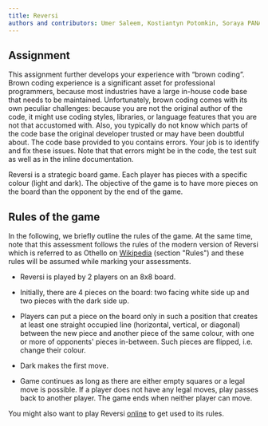 ```yaml
---
title: Reversi
authors and contributors: Umer Saleem, Kostiantyn Potomkin, Soraya PANAMBALOM
---
```


## Assignment 

This assignment further develops your experience with “brown coding”. Brown coding experience is a significant asset for professional programmers, because most industries have a large in-house code base that needs to be maintained. Unfortunately, brown coding comes with its own peculiar challenges: because you are not the original author of the code, it might use coding styles, libraries, or language features that you are not that accustomed with. Also, you typically do not know which parts of the code base the original developer trusted or may have been doubtful about.
The code base provided to you contains errors. Your job is to identify and fix these issues. Note that that errors might be in the code, the test suit as well as in the inline documentation.

Reversi is a strategic board game. Each player has pieces with a
specific colour (light and dark).  The objective of the game is to have
more pieces on the board than the opponent by the end of the game.

## Rules of the game

In the following, we briefly outline the rules of the game. At the
same time, note that this assessment follows the rules of the modern
version of Reversi which is referred to as Othello on
[Wikipedia](./Reversi.pdf) (section "Rules")
and these rules will be assumed while marking your assessments.

- Reversi is played by 2 players on an 8x8 board.

- Initially, there are 4 pieces on the board: two facing white side up
  and two pieces with the dark side up.

- Players can put a piece on the board only in such a position that
  creates at least one straight occupied line (horizontal, vertical,
  or diagonal) between the new piece and another piece of the same
  colour, with one or more of opponents' pieces in-between. Such
  pieces are flipped, i.e. change their colour.

- Dark makes the first move.

- Game continues as long as there are either empty squares or a legal
  move is possible. If a player does not have any legal moves, play
  passes back to another player. The game ends when neither player can
  move.

You might also want to play Reversi
[online](https://cardgames.io/reversi/) to get used to its rules.  
